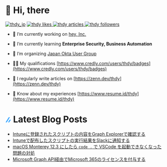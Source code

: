 # 👋 Hi, there
<p align="left"> <a href="https://twitter.com/thdy_jp" target="blank"><img src="https://img.shields.io/twitter/follow/thdy_jp?logo=twitter&style=flat" alt="thdy_jp" /></a> 
  <a href="https://zenn.dev/thdy">
    <img src="https://zenn.badge.nikaera.com/s/thdy/likes?style=flat" alt="thdy likes" />
  </a>
  <a href="https://zenn.dev/thdy/articles">
    <img src="https://zenn.badge.nikaera.com/s/thdy/articles?style=flat" alt="thdy articles" />
  </a>
  <a href="https://zenn.dev/thdy/followers">
    <img src="https://zenn.badge.nikaera.com/s/thdy/followers?style=flat" alt="thdy followers" />
  </a>
</p>

- 🔭 I’m currently working on [hey, Inc.](https://www.hey.jp/)

- 🌱 I’m currently learning **Enterprise Security, Business Automation**

- 👯 I’m organizing [Japan Okta User Group](https://okta.connpass.com/)

- 👨‍💻 My qualifications [https://www.credly.com/users/thdy/badges](https://www.credly.com/users/thdy/badges)

- 📝 I regularly write articles on [https://zenn.dev/thdy](https://zenn.dev/thdy)

- 📄 Know about my experiences [https://www.resume.id/thdy](https://www.resume.id/thdy)


# ![zenn](./icon/zenn.png) Latest Blog Posts
<!-- BLOG-POST-LIST:START -->
- [Intuneに登録されたスクリプトの内容をGraph Explorerで確認する](https://zenn.dev/thdy/articles/download_scripts_in_intune_with_graph_explorer)
- [Intuneで配布したスクリプトの実行結果をSlackに通知する](https://zenn.dev/thdy/articles/post_intune_script_results_in_slack_workflow)
- [macOS Monterey 12.3 にしたら `code .` で VSCode を起動できなくなった問題の対処](https://zenn.dev/thdy/articles/fix-vscode-issues-in-monterey)
- [Microsoft Graph API経由でMicrosoft 365のライセンスを付与する](https://zenn.dev/thdy/articles/assign_m365_license_with_graph_api)
<!-- BLOG-POST-LIST:END -->

